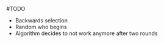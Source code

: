 #TODO
- Backwards selection
- Random who begins
- Algorithm decides to not work anymore after two rounds

